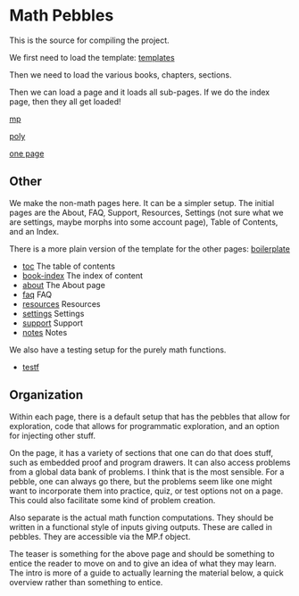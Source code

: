 # Math Pebbles

This is the source for compiling the project. 

We first need to load the template: [templates](templates.md "load:")



Then we need to load the various books, chapters, sections. 

Then we can load a page and it loads all sub-pages. If we do the index page,
then they all get loaded!

[mp](pages/index.md "load:")

[poly](pages/algebra_polynomials.md "load")

[one page](pages/algebra_constructing-the-real-and-complex-numbers_arithmetic-and-geometry-of-complex-numbers.md "load")



## Other

We make the non-math pages here. It can be a simpler setup. The initial pages
are the About, FAQ, Support, Resources, Settings (not sure what we are settings, maybe morphs into some account page), Table of Contents, and an Index.  

There is  a more plain version of the template for the other pages: [boilerplate](boilerplate.md "load:")

* [toc](other/toc.md "load:")  The table of contents
* [book-index](other/book-index.md "load:") The index of content
* [about](other/about.md "load:") The About page
* [faq](other/faq.md "load:") FAQ
* [resources](other/resources.md "load:") Resources
* [settings](other/settings.md "load:") Settings
* [support](other/support.md "load:") Support
* [notes](other/notes.md "load:") Notes

We also have a testing setup for the purely math functions.

* [testf](testfunctions.md "load:")


## Organization

Within each page, there is a default setup that has the pebbles that allow for
exploration, code that allows for programmatic exploration, and an option for
injecting other stuff. 

On the page, it has a variety of sections that one can do that does stuff,
such as embedded proof and program drawers. It can also access problems from a
global data bank of problems. I think that is the most sensible. For a pebble,
one can always go there, but the problems seem like one might want to
incorporate them into practice, quiz, or test options not on a page. This
could also facilitate some kind of problem creation. 

Also separate is the actual math function computations. They should be written
in a functional style of inputs giving outputs. These are called in pebbles.
They are accessible via the MP.f object. 

The teaser is something for the above page and should be something to entice
the reader to move on and to give an idea of what they may learn. The intro is
more of a guide to actually learning the material below, a quick overview
rather than something to entice. 

